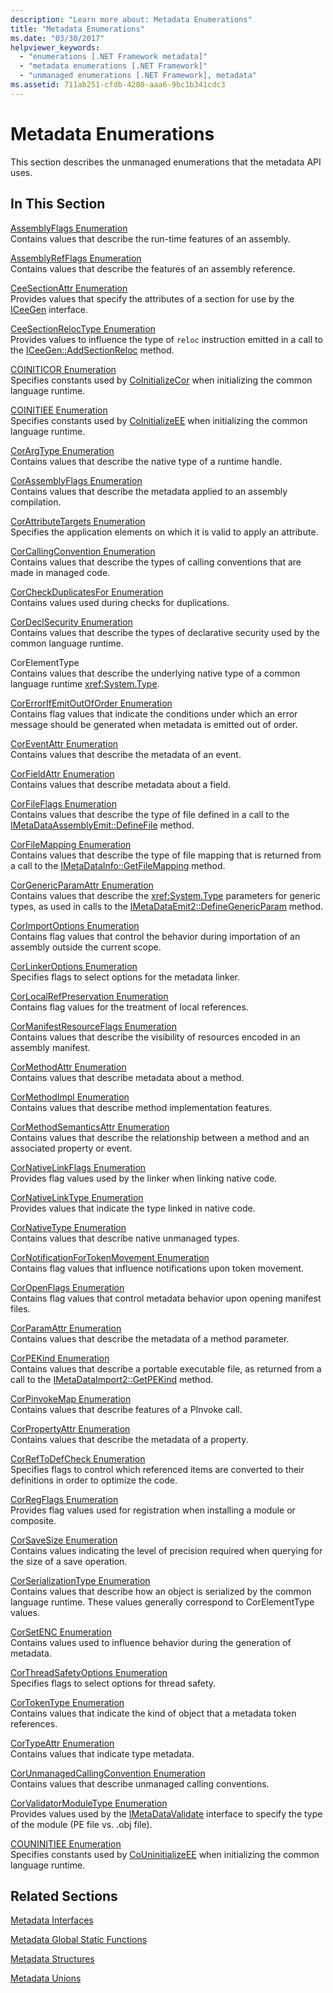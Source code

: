 ```yaml
---
description: "Learn more about: Metadata Enumerations"
title: "Metadata Enumerations"
ms.date: "03/30/2017"
helpviewer_keywords: 
  - "enumerations [.NET Framework metadata]"
  - "metadata enumerations [.NET Framework]"
  - "unmanaged enumerations [.NET Framework], metadata"
ms.assetid: 711ab251-cfdb-4280-aaa6-9bc1b341cdc3
---
```

# Metadata Enumerations

This section describes the unmanaged enumerations that the metadata API uses.  
  
## In This Section  

 [AssemblyFlags Enumeration](assemblyflags-enumeration.md)  
 Contains values that describe the run-time features of an assembly.  
  
 [AssemblyRefFlags Enumeration](assemblyrefflags-enumeration.md)  
 Contains values that describe the features of an assembly reference.  
  
 [CeeSectionAttr Enumeration](ceesectionattr-enumeration.md)  
 Provides values that specify the attributes of a section for use by the [ICeeGen](iceegen-interface.md) interface.  
  
 [CeeSectionRelocType Enumeration](ceesectionreloctype-enumeration.md)  
 Provides values to influence the type of `reloc` instruction emitted in a call to the [ICeeGen::AddSectionReloc](iceegen-addsectionreloc-method.md) method.  
  
 [COINITICOR Enumeration](coiniticor-enumeration.md)  
 Specifies constants used by [CoInitializeCor](../hosting/coinitializecor-function.md) when initializing the common language runtime.  
  
 [COINITIEE Enumeration](coinitiee-enumeration.md)  
 Specifies constants used by [CoInitializeEE](../hosting/coinitializeee-function.md) when initializing the common language runtime.  
  
 [CorArgType Enumeration](corargtype-enumeration.md)  
 Contains values that describe the native type of a runtime handle.  
  
 [CorAssemblyFlags Enumeration](corassemblyflags-enumeration.md)  
 Contains values that describe the metadata applied to an assembly compilation.  
  
 [CorAttributeTargets Enumeration](corattributetargets-enumeration.md)  
 Specifies the application elements on which it is valid to apply an attribute.  
  
 [CorCallingConvention Enumeration](corcallingconvention-enumeration.md)  
 Contains values that describe the types of calling conventions that are made in managed code.  
  
 [CorCheckDuplicatesFor Enumeration](corcheckduplicatesfor-enumeration.md)  
 Contains values used during checks for duplications.  
  
 [CorDeclSecurity Enumeration](cordeclsecurity-enumeration.md)  
 Contains values that describe the types of declarative security used by the common language runtime.  
  
 CorElementType  
 Contains values that describe the underlying native type of a common language runtime <xref:System.Type>.  
  
 [CorErrorIfEmitOutOfOrder Enumeration](corerrorifemitoutoforder-enumeration.md)  
 Contains flag values that indicate the conditions under which an error message should be generated when metadata is emitted out of order.  
  
 [CorEventAttr Enumeration](coreventattr-enumeration.md)  
 Contains values that describe the metadata of an event.  
  
 [CorFieldAttr Enumeration](corfieldattr-enumeration.md)  
 Contains values that describe metadata about a field.  
  
 [CorFileFlags Enumeration](corfileflags-enumeration.md)  
 Contains values that describe the type of file defined in a call to the [IMetaDataAssemblyEmit::DefineFile](imetadataassemblyemit-definefile-method.md) method.  
  
 [CorFileMapping Enumeration](corfilemapping-enumeration.md)  
 Contains values that describe the type of file mapping that is returned from a call to the [IMetaDataInfo::GetFileMapping](imetadatainfo-getfilemapping-method.md) method.  
  
 [CorGenericParamAttr Enumeration](corgenericparamattr-enumeration.md)  
 Contains values that describe the <xref:System.Type> parameters for generic types, as used in calls to the [IMetaDataEmit2::DefineGenericParam](imetadataemit2-definegenericparam-method.md) method.  
  
 [CorImportOptions Enumeration](corimportoptions-enumeration.md)  
 Contains flag values that control the behavior during importation of an assembly outside the current scope.  
  
 [CorLinkerOptions Enumeration](corlinkeroptions-enumeration.md)  
 Specifies flags to select options for the metadata linker.  
  
 [CorLocalRefPreservation Enumeration](corlocalrefpreservation-enumeration.md)  
 Contains flag values for the treatment of local references.  
  
 [CorManifestResourceFlags Enumeration](cormanifestresourceflags-enumeration.md)  
 Contains values that describe the visibility of resources encoded in an assembly manifest.  
  
 [CorMethodAttr Enumeration](cormethodattr-enumeration.md)  
 Contains values that describe metadata about a method.  
  
 [CorMethodImpl Enumeration](cormethodimpl-enumeration.md)  
 Contains values that describe method implementation features.  
  
 [CorMethodSemanticsAttr Enumeration](cormethodsemanticsattr-enumeration.md)  
 Contains values that describe the relationship between a method and an associated property or event.  
  
 [CorNativeLinkFlags Enumeration](cornativelinkflags-enumeration.md)  
 Provides flag values used by the linker when linking native code.  
  
 [CorNativeLinkType Enumeration](cornativelinktype-enumeration.md)  
 Provides values that indicate the type linked in native code.  
  
 [CorNativeType Enumeration](cornativetype-enumeration.md)  
 Contains values that describe native unmanaged types.  
  
 [CorNotificationForTokenMovement Enumeration](cornotificationfortokenmovement-enumeration.md)  
 Contains flag values that influence notifications upon token movement.  
  
 [CorOpenFlags Enumeration](coropenflags-enumeration.md)  
 Contains flag values that control metadata behavior upon opening manifest files.  
  
 [CorParamAttr Enumeration](corparamattr-enumeration.md)  
 Contains values that describe the metadata of a method parameter.  
  
 [CorPEKind Enumeration](corpekind-enumeration.md)  
 Contains values that describe a portable executable file, as returned from a call to the [IMetaDataImport2::GetPEKind](imetadataimport2-getpekind-method.md) method.  
  
 [CorPinvokeMap Enumeration](corpinvokemap-enumeration.md)  
 Contains values that describe features of a PInvoke call.  
  
 [CorPropertyAttr Enumeration](corpropertyattr-enumeration.md)  
 Contains values that describe the metadata of a property.  
  
 [CorRefToDefCheck Enumeration](correftodefcheck-enumeration.md)  
 Specifies flags to control which referenced items are converted to their definitions in order to optimize the code.  
  
 [CorRegFlags Enumeration](corregflags-enumeration.md)  
 Provides flag values used for registration when installing a module or composite.  
  
 [CorSaveSize Enumeration](corsavesize-enumeration.md)  
 Contains values indicating the level of precision required when querying for the size of a save operation.  
  
 [CorSerializationType Enumeration](corserializationtype-enumeration.md)  
 Contains values that describe how an object is serialized by the common language runtime. These values generally correspond to CorElementType values.  
  
 [CorSetENC Enumeration](corsetenc-enumeration.md)  
 Contains values used to influence behavior during the generation of metadata.  
  
 [CorThreadSafetyOptions Enumeration](corthreadsafetyoptions-enumeration.md)  
 Specifies flags to select options for thread safety.  
  
 [CorTokenType Enumeration](cortokentype-enumeration.md)  
 Contains values that indicate the kind of object that a metadata token references.  
  
 [CorTypeAttr Enumeration](cortypeattr-enumeration.md)  
 Contains values that indicate type metadata.  
  
 [CorUnmanagedCallingConvention Enumeration](corunmanagedcallingconvention-enumeration.md)  
 Contains values that describe unmanaged calling conventions.  
  
 [CorValidatorModuleType Enumeration](corvalidatormoduletype-enumeration.md)  
 Provides values used by the [IMetaDataValidate](imetadatavalidate-interface.md) interface to specify the type of the module (PE file vs. .obj file).  
  
 [COUNINITIEE Enumeration](couninitiee-enumeration.md)  
 Specifies constants used by [CoUninitializeEE](../hosting/couninitializeee-function.md) when initializing the common language runtime.  
  
## Related Sections  

 [Metadata Interfaces](metadata-interfaces.md)  
  
 [Metadata Global Static Functions](metadata-global-static-functions.md)  
  
 [Metadata Structures](metadata-structures.md)  
  
 [Metadata Unions](metadata-unions.md)
